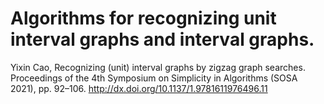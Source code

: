 # Algorithms for recognizing unit interval graphs and interval graphs.

Yixin Cao, Recognizing (unit) interval graphs by zigzag graph searches. Proceedings of the 4th Symposium on Simplicity in Algorithms (SOSA 2021), pp. 92–106.
http://dx.doi.org/10.1137/1.9781611976496.11

